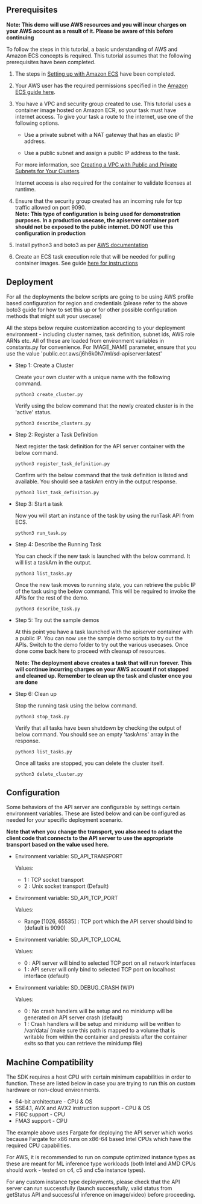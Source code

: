 ## Prerequisites

**Note: This demo will use AWS resources and you will incur charges on your AWS account as a result of it. Please be aware of this before continuing**

To follow the steps in this tutorial, a basic understanding of AWS and Amazon ECS concepts is required. This tutorial assumes that the following prerequisites have been completed.

1. The steps in [Setting up with Amazon ECS](https://docs.aws.amazon.com/AmazonECS/latest/developerguide/get-set-up-for-amazon-ecs.html) have been completed.

2. Your AWS user has the required permissions specified in the [Amazon ECS guide here](https://docs.aws.amazon.com/AmazonECS/latest/developerguide/security_iam_id-based-policy-examples.html#first-run-permissions).

3. You have a VPC and security group created to use. This tutorial uses a container image hosted on Amazon ECR, so your task must have internet access. To give your task a route to the internet, use one of the following options.

   - Use a private subnet with a NAT gateway that has an elastic IP address.

   - Use a public subnet and assign a public IP address to the task.

   For more information, see [Creating a VPC with Public and Private Subnets for Your Clusters](https://docs.aws.amazon.com/AmazonECS/latest/developerguide/create-public-private-vpc.html).

   Internet access is also required for the container to validate licenses at runtime.

4. Ensure that the security group created has an incoming rule for tcp traffic allowed on port 9090.  
**Note: This type of configuration is being used for demonstration purposes. In a production usecase, the apiserver container port should not be exposed to the public internet. DO NOT use this configuration in production**

5. Install python3 and boto3 as per [AWS documentation](https://boto3.amazonaws.com/v1/documentation/api/latest/guide/quickstart.html)

6. Create an ECS task execution role that will be needed for pulling container images. See guide [here for instructions](https://docs.aws.amazon.com/AmazonECS/latest/developerguide/task_execution_IAM_role.html)

## Deployment

For all the deployments the below scripts are going to be using AWS profile based configuration for region and credentials (please refer to the above boto3 guide for how to set this up or for other possible configuration methods that might suit your usecase)

All the steps below require customization according to your deployment environment - including cluster names, task definition, subnet ids, AWS role ARNs etc. All of these are loaded from environment variables in constants.py for convenience. For IMAGE_NAME parameter, ensure that you use the value 'public.ecr.aws/j6h6k0h7/ml/sd-apiserver:latest'

- Step 1: Create a Cluster

  Create your own cluster with a unique name with the following command.
  ```
  python3 create_cluster.py
  ```
  Verify using the below command that the newly created cluster is in the 'active' status.
  ```
  python3 describe_clusters.py
  ```

- Step 2: Register a Task Definition

  Next register the task definition for the API server container with the below command.
  ```
  python3 register_task_definition.py
  ```
  Confirm with the below command that the task definition is listed and available. You should see a taskArn entry in the output response.
  ```
  python3 list_task_definition.py
  ```

- Step 3: Start a task

  Now you will start an instance of the task by using the runTask API from ECS.
  ```
  python3 run_task.py
  ```

- Step 4: Describe the Running Task

  You can check if the new task is launched with the below command. It will list a taskArn in the output.
  ```
  python3 list_tasks.py
  ```

  Once the new task moves to running state, you can retrieve the public IP of the task using the below command. This will be required to invoke the APIs for the rest of the demo.
  ```
  python3 describe_task.py
  ```

- Step 5: Try out the sample demos

  At this point you have a task launched with the apiserver container with a public IP. You can now use the sample demo scripts to try out the APIs. Switch to the demo folder to try out the various usecases. Once done come back here to proceed with cleanup of resources.

  **Note: The deployment above creates a task that will run forever. This will continue incurring charges on your AWS account if not stopped and cleaned up. Remember to clean up the task and cluster once you are done**

- Step 6: Clean up

  Stop the running task using the below command.
  ```
  python3 stop_task.py
  ```
  Verify that all tasks have been shutdown by checking the output of below command. You should see an empty 'taskArns' array in the response.
  ```
  python3 list_tasks.py
  ```
  Once all tasks are stopped, you can delete the cluster itself.
  ```
  python3 delete_cluster.py
  ```

## Configuration

Some behaviors of the API server are configurable by settings certain environment variables. These are listed below and can be configured as needed for your specific deployment scenario.

  **Note that when you change the transport, you also need to adapt the client code that connects to the API server to use the appropriate transport based on the value used here.**

- Environment variable: SD_API_TRANSPORT

  Values:
    - 1 : TCP socket transport
    - 2 : Unix socket transport (Default)


- Environment variable: SD_API_TCP_PORT

  Values:
    - Range [1026, 65535] : TCP port which the API server should bind to (default is 9090)


- Environment variable: SD_API_TCP_LOCAL

  Values:
    - 0 : API server will bind to selected TCP port on all network interfaces
    - 1 : API server will only bind to selected TCP port on localhost interface (default)


- Environment variable: SD_DEBUG_CRASH (WIP)

  Values:
    - 0 : No crash handlers will be setup and no minidump will be generated on API server crash (default)
    - 1 : Crash handlers will be setup and minidump will be written to /var/data/ (make sure this path is mapped to a volume that is writable from within the container and presists after the container exits so that you can retrieve the minidump file)

## Machine Compatibility

The SDK requires a host CPU with certain minimum capabilities in order to function. These are listed below in case you are trying to run this on custom hardware or non-cloud environments.
- 64-bit architecture - CPU & OS
- SSE4.1, AVX and AVX2 instruction support - CPU & OS
- F16C support - CPU
- FMA3 support - CPU

The example above uses Fargate for deploying the API server which works because Fargate for x86 runs on x86-64 based Intel CPUs which have the required CPU capabilities.

For AWS, it is recommended to run on compute optimized instance types as these are meant for ML inference type workloads (both Intel and AMD CPUs should work - tested on c4, c5 and c5a instance types).

For any custom instance type deployments, please check that the API server can run successfully (launch successfully, valid status from getStatus API and successful inference on image/video) before proceeding.

